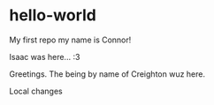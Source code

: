 # hello-world
My first repo
my name is Connor!

Isaac was here... :3

Greetings. The being by name of Creighton wuz here.

Local changes